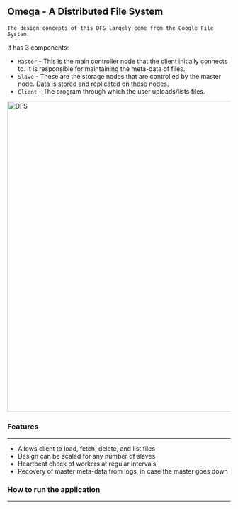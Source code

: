 ## Omega - A Distributed File System

``The design concepts of this DFS largely come from the Google File System.``

It has 3 components:
* ``Master`` - This is the main controller node that the client initially connects to. It is responsible for maintaining the meta-data of files.
* ``Slave`` - These are the storage nodes that are controlled by the master node. Data is stored and replicated on these nodes.
* ``Client`` - The program through which the user uploads/lists files.

<img width="700" alt="DFS" src="https://user-images.githubusercontent.com/33151745/131530857-41e3386a-a544-461d-9f4e-b29b115ba5e6.png">

### Features
----

- Allows client to load, fetch, delete, and list files
- Design can be scaled for any number of slaves
- Heartbeat check of workers at regular intervals
- Recovery of master meta-data from logs, in case the master goes down

### How to run the application
-----


